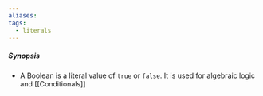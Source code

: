 ```yaml
---
aliases: 
tags:
  - literals
---
```

##### Synopsis
- A Boolean is a literal value of `true` or `false`.  It is used for algebraic logic and [[Conditionals]]